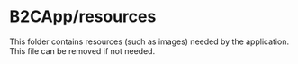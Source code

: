 # B2CApp/resources

This folder contains resources (such as images) needed by the application. This file can
be removed if not needed.
